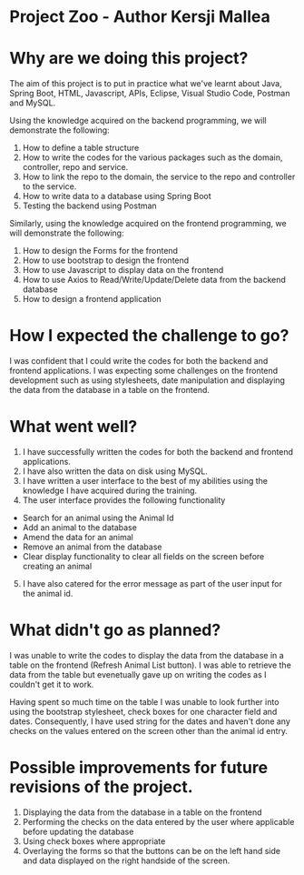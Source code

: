 # Project Zoo - Author Kersji Mallea

# Why are we doing this project?

The aim of this project is to put in practice what we've learnt about Java, Spring Boot, HTML, Javascript, APIs, Eclipse, Visual Studio Code, Postman and MySQL.

Using the knowledge acquired on the backend programming, we will demonstrate the following:

1.	How to define a table structure
2.	How to write the codes for the various packages such as the domain, controller, repo and service. 
3.	How to link the repo to the domain, the service to the repo and controller to the service.
4.	How to write data to a database using Spring Boot
5.	Testing the backend using Postman
 

Similarly, using the knowledge acquired on the frontend programming, we will demonstrate the following:

1.	How to design the Forms for the frontend 
2.	How to use bootstrap to design the frontend 
3.	How to use Javascript to display data on the frontend
4.	How to use Axios to Read/Write/Update/Delete data from the backend database
5.	How to design a frontend application 

# How I expected the challenge to go?

I was confident that I could write the codes for both the backend and frontend applications. I was expecting some challenges on the frontend development such as using stylesheets, date manipulation and displaying the data from the database in a table on the frontend. 

# What went well?
1.	I have successfully written the codes for both the backend and frontend applications. 
2.	I have also written the data on disk using MySQL.  
3.	I have written a user interface to the best of my abilities using the knowledge I have acquired during the training.
4.	The user interface provides the following functionality
- Search for an animal using the Animal Id
- Add an animal to the database
- Amend the data for an animal 
- Remove an animal from the database
- Clear display functionality to clear all fields on the screen before creating an animal
5.	I have also catered for the error message as part of the user input for the animal id.

# What didn't go as planned?

I was unable to write the codes to display the data from the database in a table on the frontend (Refresh Animal List button). I was able to retrieve the data from the table but evenetually gave up on writing the codes as I couldn't get it to work.

Having spent so much time on the table I was unable to look further into using the bootstrap stylesheet, check boxes for one character field and dates. Consequently, I have used string for the dates and haven't done any checks on the values entered on the screen other than the animal id entry.

# Possible improvements for future revisions of the project.
1.	Displaying the data from the database in a table on the frontend
2.	Performing the checks on the data entered by the user where applicable before updating the database
3.	Using check boxes where appropriate
4.	Overlaying the forms so that the buttons can be on the left hand side and data displayed on the right handside of the screen.